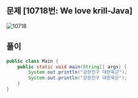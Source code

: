 ## 문제 [10718번: We love krill-Java]
![10718](https://user-images.githubusercontent.com/98507442/153430187-872723d0-3285-4906-ab64-e8c79bcc6ae0.png)

## 풀이
```java
public class Main {
	public static void main(String[] args) {
		System.out.println("강한친구 대한육군");
		System.out.println("강한친구 대한육군");     
	}
}
```
